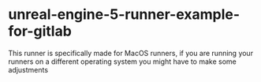 # unreal-engine-5-runner-example-for-gitlab
This runner is specifically made for MacOS runners, if you are running your runners on a different operating system you might have to make some adjustments
